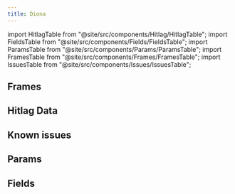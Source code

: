 ```yaml
---
title: Diona
---
```


import HitlagTable from "@site/src/components/Hitlag/HitlagTable";
import FieldsTable from "@site/src/components/Fields/FieldsTable";
import ParamsTable from "@site/src/components/Params/ParamsTable";
import FramesTable from "@site/src/components/Frames/FramesTable";
import IssuesTable from "@site/src/components/Issues/IssuesTable";

## Frames

<FramesTable character="diona" />

## Hitlag Data

<HitlagTable character="diona" />

## Known issues

<IssuesTable character="diona" />

## Params

<ParamsTable character="diona" />

## Fields

<FieldsTable character="diona" />
